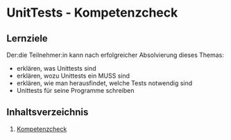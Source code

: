 # UnitTests - Kompetenzcheck

## Lernziele
Der:die Teilnehmer:in kann nach erfolgreicher Absolvierung dieses Themas:
- erklären, was Unittests sind
- erklären, wozu Unittests ein MUSS sind
- erklären, wie man herausfindet, welche Tests notwendig sind
- Unittests für seine Programme schreiben

## Inhaltsverzeichnis

1. [Kompetenzcheck](kompetenzcheck.md)